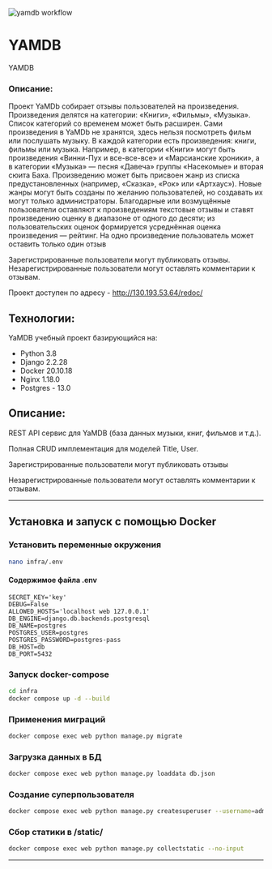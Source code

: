 ![yamdb workflow](https://github.com/Bari999Bari/yamdb_final/actions/workflows/yamdb_workflow.yml/badge.svg)

# YAMDB
YAMDB

### Описание:

Проект YaMDb собирает отзывы пользователей на произведения. Произведения делятся на категории: «Книги», «Фильмы», «Музыка». Список категорий со временем может быть расширен.
Сами произведения в YaMDb не хранятся, здесь нельзя посмотреть фильм или послушать музыку.
В каждой категории есть произведения: книги, фильмы или музыка. Например, в категории «Книги» могут быть произведения «Винни-Пух и все-все-все» и «Марсианские хроники», а в категории «Музыка» — песня «Давеча» группы «Насекомые» и вторая сюита Баха.
Произведению может быть присвоен жанр из списка предустановленных (например, «Сказка», «Рок» или «Артхаус»). Новые жанры могут быть созданы по желанию пользователей, но создавать их могут только администраторы.
Благодарные или возмущённые пользователи оставляют к произведениям текстовые отзывы и ставят произведению оценку в диапазоне от одного до десяти; из пользовательских оценок формируется усреднённая оценка произведения — рейтинг. На одно произведение пользователь может оставить только один отзыв

Зарегистрированные пользователи могут публиковать отзывы. Незарегистрированные пользователи могут оставлять комментарии к отзывам.


Проект доступен по адресу - http://130.193.53.64/redoc/

## Технологии:

YaMDB учебный проект базирующийся на:
- Python 3.8
- Django 2.2.28
- Docker 20.10.18
- Nginx 1.18.0
- Postgres - 13.0

## Описание:

REST API сервис для YaMDB (база данных музыки, книг, фильмов и т.д.).

Полная CRUD имплементация для моделей Title, User.

Зарегистрированные пользователи могут публиковать отзывы

Незарегистрированные пользователи могут оставлять комментарии к отзывам.


---

## Установка и запуск с помощью Docker

### Установить переменные окружения

```sh
nano infra/.env
```

#### Содержимое файла .env

```
SECRET_KEY='key'
DEBUG=False
ALLOWED_HOSTS='localhost web 127.0.0.1'
DB_ENGINE=django.db.backends.postgresql
DB_NAME=postgres
POSTGRES_USER=postgres
POSTGRES_PASSWORD=postgres-pass
DB_HOST=db
DB_PORT=5432
```

### Запуск docker-compose

```sh
cd infra
docker compose up -d --build
```

### Применения миграций

```sh
docker compose exec web python manage.py migrate
```

### Загрузка данных в БД

```sh
docker compose exec web python manage.py loaddata db.json
```

### Создание суперпользователя

```sh
docker compose exec web python manage.py createsuperuser --username=admin --email=admin@local.host
```

### Сбор статики в /static/

```sh
docker compose exec web python manage.py collectstatic --no-input
```

---

